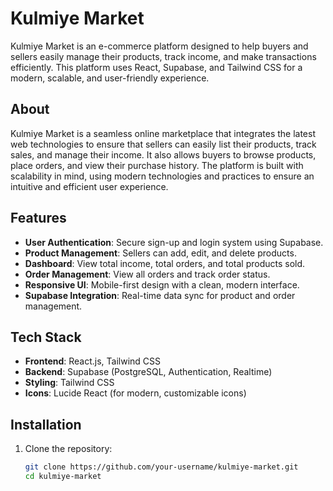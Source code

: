 # Kulmiye Market

Kulmiye Market is an e-commerce platform designed to help buyers and sellers easily manage their products, track income, and make transactions efficiently. This platform uses React, Supabase, and Tailwind CSS for a modern, scalable, and user-friendly experience.

## About

Kulmiye Market is a seamless online marketplace that integrates the latest web technologies to ensure that sellers can easily list their products, track sales, and manage their income. It also allows buyers to browse products, place orders, and view their purchase history. The platform is built with scalability in mind, using modern technologies and practices to ensure an intuitive and efficient user experience.

## Features

- **User Authentication**: Secure sign-up and login system using Supabase.
- **Product Management**: Sellers can add, edit, and delete products.
- **Dashboard**: View total income, total orders, and total products sold.
- **Order Management**: View all orders and track order status.
- **Responsive UI**: Mobile-first design with a clean, modern interface.
- **Supabase Integration**: Real-time data sync for product and order management.

## Tech Stack

- **Frontend**: React.js, Tailwind CSS
- **Backend**: Supabase (PostgreSQL, Authentication, Realtime)
- **Styling**: Tailwind CSS
- **Icons**: Lucide React (for modern, customizable icons)

## Installation

1. Clone the repository:

   ```bash
   git clone https://github.com/your-username/kulmiye-market.git
   cd kulmiye-market



